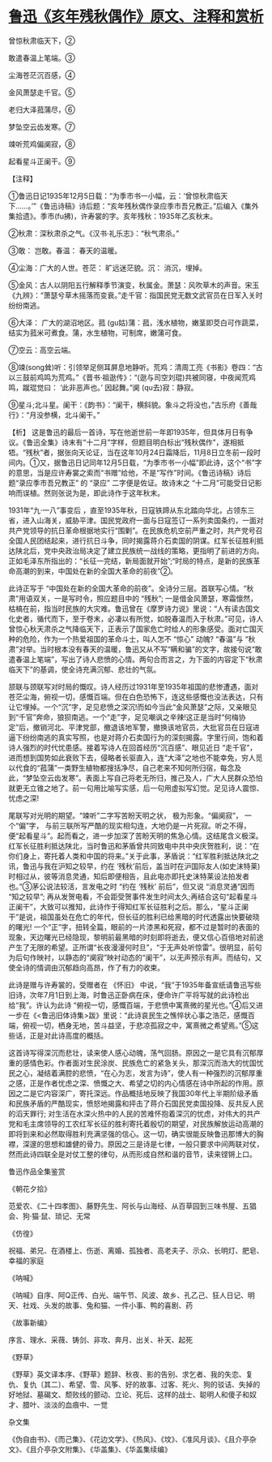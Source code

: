 # [鲁迅《亥年残秋偶作》原文、注释和赏析](https://www.vrrw.net/wx/9382.html)

曾惊秋肃临天下，②

敢遣春温上笔端。③

尘海苍茫沉百感，④

金风萧瑟走千官。⑤

老归大泽菰蒲尽，⑥

梦坠空云齿发寒。⑦

竦听荒鸡偏阒寂，⑧

起看星斗正阑干。⑨

【注释】

①鲁迅日记1935年12月5日载：“为季市书一小幅，云：‘曾惊秋肃临天下……。’”《鲁迅诗稿》诗后题：“亥年残秋偶作录应季市吾兄教正。”后编入《集外集拾遗》。季市(fu拂)，许寿裳的字。亥年残秋：1935年乙亥秋末。

②秋肃：深秋肃杀之气。《汉书·礼乐志》：“秋气肃杀。”

③敢： 岂敢。春温： 春天的温暖。

④尘海：广大的人世。苍茫： 旷远迷茫貌。沉： 消沉，埋掉。

⑤金风：古人以阴阳五行解释季节演变，秋属金。萧瑟：风吹草木的声音。宋玉《九辨》：“萧瑟兮草木摇落而变衰。”走千官：指国民党无数文武官员在日军入关时纷纷南逃。

⑥大泽： 广大的湖沼地区。菰 (gu姑)蒲：菰，浅水植物，嫩茎即茭白可作蔬菜，结实为菰米可煮食。蒲，水生植物，可制席，嫩蒲可食。

⑦空云：高空云端。

⑧竦(song耸)听：引领举足侧耳屏息地静听。荒鸡：清周工亮《书影》卷四：“古以三鼓前鸡鸣为荒鸡。”《晋书·祖逖传》：“(逖与司空刘琨)共被同寝，中夜闻荒鸡鸣，蹴琨觉曰： ‘此非恶声也。’ 因起舞。”阒 (qu去)寂：静寂。

⑨星斗;北斗星。阑干：《韵书》：“阑干，横斜貌。象斗之将没也，”古乐府《善哉行》：“月没参横，北斗阑干。”



【析】 这是鲁迅的最后一首诗，写在他逝世前一年即1935年，但具体月日有争议。《鲁迅全集》诗末有“十二月”字样，但题目明白标出“残秋偶作”，遂相抵牾。“残秋”者，据张向天论证，当在这年10月24日霜降后，11月8日立冬前一段时间内。①又，据鲁迅日记同年12月5日载，“为季市书一小幅”即此诗，这个“书”字的意思，当是应许寿裳之索而“书赠”给他，不是“写作”时间。《鲁迅诗稿》诗后题“录应季市吾兄教正” 的 “录应” 二字便是佐证。故诗末之 “十二月”可能受日记影响而误植。然则张说为是，即此诗作于这年秋末。

1931年“九·一八”事变后 ，直至1935年秋，日寇铁蹄从东北踏向华北，占领东三省，进入山海关，威胁平津。国民党政府一面与日寇签订一系列卖国条约，一面对共产党领导的抗日革命根据地实行“围剿”。在民族危机空前严重之时，共产党号召全国人民团结起来，进行抗日斗争，同时揭露蒋介石卖国的阴谋。红军长征胜利抵达陕北后，党中央政治局决定了建立民族统一战线的策略，更指明了前进的方向。正如毛泽东所指出的：“长征一完结，新局面就开始”;“时局的特点，是新的民族革命高潮的到来，中国处在新的全国大革命的前夜”②。

此诗正写于 “中国处在新的全国大革命的前夜”。全诗分三层。首联写心情。“秋肃”用语双关，一是写时令，照应题目中的 “残秋”; 一是借金风萧瑟，寒霜懔然，枯槁在前，指当时民族的大灾难。鲁迅曾在《摩罗诗力说》里说：“人有读古国文化史者，循代而下，至于卷末，必凄以有所觉，如脱春温而入于秋肃。”可见，诗人曾惊心秋天肃杀之气降临天下，正表示了国家危亡时给人的形象感受。面对亡国灭种的危险，作为一个热爱祖国的革命斗士，叫人怎不 “惊心” 动魄? “春温”与 “秋肃”对举。当时根本没有春天的温暖，鲁迅又从不写“瞒和骗”的文字，故接句说“敢遣春温上笔端”，写出了诗人悲愤的心情。两句合而言之，为下面的内容定下“秋肃临天下”的基调，使全诗充满沉郁、悲壮的气氛。

颔联与颈联写对时局的慨叹。诗人经历过1931年至1935年祖国的悲惨遭遇，面对苍茫尘海，俯视一切，感慨百端。但在白色恐怖下，连这些感慨也没法表达，只有让它埋掉。一个“沉”字，足见悲愤之深沉!而如今当此“金风萧瑟”之际，又亲眼见到“千官”奔命，狼狈南逃。一个“走”字，足见嘲讽之辛辣!这正是当时“何梅协定”后，撤销河北、平津党部，撤退该地军警，撤换该地官员，大批官员在日寇进逼下纷纷南逃的真实写照，也是对蒋介石卖国行为的深刻揭露。字里行间，饱和着诗人强烈的时代忧患感。接着写诗人在回首经历“沉百感”、眼见近日 “走千官”，进而想到国势如此衰败下去，侵略者长驱直入，连“大泽”之地也不能幸免，穷人觅以代食的“菰蒲”一类野生植物都搜括净尽，自己老来不知何所归宿，每念及此，“梦坠空云齿发寒”。表面上写自己将老无所归，推己及人，广大人民群众恐怕就更无立锥之地了。前一句用比喻写实感，后一句用虚拟写幻觉。足见诗人震惊、忧虑之深!

尾联写对光明的期望。“竦听”二字写苦盼天明之状， 极为形象。“偏阒寂”， 一个“偏”字， 与前三联所写严酷的现实相勾连，大地仍是一片死寂。听之不得，便“起看星斗”。起而看之，进一步加深了苦盼天明的焦急心情。这结尾含义极深。红军长征胜利抵达陕北，当时鲁迅和茅盾曾共同致电中共中央庆贺胜利，说：“在你们身上，寄托着人类和中国的将来。”关于此事，茅盾说：“红军胜利抵达陕北之讯，鲁迅与我在沪知之较早，约在 ‘残秋’前后，盖当时在沪国际友人(如史沫特莱)时相过从，彼等消息灵通，知后即便相告，且此电亦即托史沫特莱设法拍发者也。”③茅公说法较活，言发电之时 “约在 ‘残秋’ 前后”，但又说 “消息灵通”因而 “知之较早”; 再从发贺电看，不会距受贺事件发生时间太久;再结合这句“起看星斗正阑干”，大致可以推知，此诗作于得知红军长征胜利之后。那么，“星斗正阑干”是说，祖国虽处在危亡的年代，但长征的胜利已给黑暗的时代透露出快要破晓的曙光! 一个“正”字，扭转全篇，眼前的一片漆黑和死寂，都不过是暂时的表面的现象，天边曙光已经隐现，黎明前最黑暗的时刻即将逝去，便又信心百倍地对前途产生了无限的希望。正所谓“长夜漫漫何时旦”，“于无声处听惊雷”。很明显，前句为后句作映衬，以静态的“阒寂”映衬动态的“阑干”，以无声预示有声。而结句，又使全诗的情调由沉郁趋向高昂，作了有力的收束。

此诗是赠与许寿裳的，受赠者在 《怀旧》 中说，“我”于1935年备宣纸请鲁迅写些旧诗，次年7月1日到上海，时鲁迅正卧病在床，便命许广平将写就的此诗检出给“我”。许认为此诗 “俯视一切，感慨百端，于悲愤中寓熹微的星光也。”④后又进一步在《<鲁迅旧体诗集>跋》里说：“此诗哀民生之憔悴状心事之浩茫，感慨百端，俯视一切，栖身无地，苦斗益坚，于悲凉孤寂之中，寓熹微之希望焉。”⑤这些话，正是对此诗高度的概括。

这首诗写得深沉而悲壮，读来使人感心动魄，荡气回肠。原因之一是它具有沉郁厚重的感情色彩。作者面对生民涂炭、民族危亡的紧急关头，那深沉而浩大的忧国忧民之心，凝结着满腔的悲愤，“在心为志，发言为诗”，使人有一种强烈的沉郁厚重之感，正是作者忧虑之深、愤慨之大、希望之切的内心情感在诗中所起的作用。原因之二是它内容深广，寄托深远。作品概括地反映了我国30年代上半期阶级矛盾和民族矛盾的严酷现实，愤怒地揭露和抨击了蒋介石国民党卖国投降、反共反人民的滔天罪行; 对生活在水深火热中的人民的苦难怀抱着深沉的忧虑，对伟大的共产党和毛主席领导的工农红军长征的胜利寄托着殷切的期望，对民族解放运动高潮的即将到来和必然取得胜利充满坚强的信心。这一切，确实很能反映鲁迅那博大的胸襟，深邃的思想和雄健的骨力。原因之三是诗是七律，一般只要求中间两联对仗，然而此诗四联全是对仗工整的律句，从而形成自然和谐的音节，读来铿锵上口。

鲁迅作品全集鉴赏

《朝花夕拾》

范爱农、《二十四孝图》、藤野先生、阿长与山海经、从百草园到三味书屋、五猖会、狗·猫·鼠、琐记、无常

《仿徨》

祝福、弟兄、在酒楼上、伤逝、离婚、孤独者、高老夫子、示众、长明灯、肥皂、幸福的家庭

《呐喊》

《呐喊》自序、阿Q正传、白光、端午节、风波、故乡、孔乙己、狂人日记、明天、社戏、头发的故事、兔和猫、一件小事、鸭的喜剧、药

《故事新编》

序言、理水、采薇、铸剑、非攻、奔月、出关、补天、起死

《野草》

《野草》英文译本序、《野草》题辞、秋夜、影的告别、求乞者、我的失恋、复仇、复仇〔其二〕、希望、雪、风筝、好的故事、过客、死火、狗的驳诘、失掉的好地狱、墓碣文、颓败线的颤动、立论、死后、这样的战士、聪明人和傻子和奴才、腊叶、淡淡的血痕中、一觉

杂文集

《伪自由书》、《而己集》、《花边文学》、《热风》、《坟》、《准风月谈》、《且介亭杂文》、《且介亭杂文附集》、《华盖集》、《华盖集续编》

